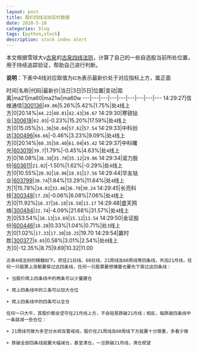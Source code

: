 ```yaml
---
layout: post
title: 股价四线法则实时数据
date: 2020-5-10
categories: blog
tags: [python,stock]
description: stock index alert
---
```



本文根据雪球大v[古泉](https://xueqiu.com/u/7148646888)的[古泉四线法则](https://xueqiu.com/7148646888/130498192)，计算了自己的一些自选股当前所处位置，用于持续追踪验证，帮助自己进行判断。

**说明**：下表中4线对应取值为`红色`表示最新价处于对应指标上方，属正面

时间|名称|代码|最新价|当日|3日|5日|位置|变动|距离|ma21|ma60|ma21w|ma60w
---|---|---|---|---|---|---|---|---
14:29:27|信维通信|[300136](https://xueqiu.com/S/SZ300136)|`49.06`|5.26%|5.42%|1.75%|处`4`线上方|0|20.14%|`44.22`|`40.81`|`42.43`|`36.67`
14:29:30|寒锐钴业|[300618](https://xueqiu.com/S/SZ300618)|`62.03`|-0.23%|15.20%|17.59%|处`4`线上方|0|15.05%|`51.36`|`50.04`|`57.62`|`57.54`
14:29:33|中科创达|[300496](https://xueqiu.com/S/SZ300496)|`66.66`|-0.46%|3.23%|9.09%|处`4`线上方|0|20.14%|`60.35`|`58.40`|`61.04`|`45.42`
14:29:37|中科曙光|[603019](https://xueqiu.com/S/SH603019)|`39.7`|1.79%|-0.45%|4.63%|处`4`线上方|0|16.08%|`38.38`|`35.70`|`35.12`|`29.06`
14:29:34|诺力股份|[603611](https://xueqiu.com/S/SH603611)|`21.02`|-1.50%|1.62%|-0.29%|处`4`线上方|0|10.55%|`20.92`|`18.96`|`18.91`|`17.56`
14:29:44|华友钴业|[603799](https://xueqiu.com/S/SH603799)|`38.74`|1.84%|13.29%|11.64%|处`4`线上方|1|15.78%|`34.01`|`33.46`|`36.79`|`30.24`
14:29:45|长亮科技|[300348](https://xueqiu.com/S/SZ300348)|`17.28`|-0.06%|6.08%|7.06%|处`4`线上方|0|11.92%|`16.37`|`16.18`|`16.58`|`13.17`
14:29:48|盛天网络|[300494](https://xueqiu.com/S/SZ300494)|`22.74`|-4.09%|21.68%|31.57%|处`4`线上方|0|53.54%|`16.13`|`14.69`|`15.12`|`13.54`
14:29:50|金证股份|[600446](https://xueqiu.com/S/SH600446)|`18.28`|0.33%|1.04%|0.71%|处`3`线上方|0|1.02%|`17.33`|`17.30`|`18.25`|19.70
14:29:54|赢时胜|[300377](https://xueqiu.com/S/SZ300377)|`8.65`|0.58%|3.01%|2.54%|处`0`线上方|0|-12.35%|8.75|9.69|10.32|11.00

```
古泉4线法则的精髓如下。抓住21日线、60日线、21周线及60周线等四条线，外加21月线，任何一只股票上涨都要穿过这四条线，任何一只股票要想爆雷也要先下穿过这四条线：

+ 当股价爬上四条线中的两条可以少量建仓

+ 爬上四条线中的三条可以加大仓位

+ 爬上四条线中的四条可以全仓

任何一只大牛，其股价都会坚守在21月线上方，不会轻易跌破21月线；相反，每跌破四条线中一条就减一些仓位：

+ 21周线可做为多空分水岭及警戒线，股价在21周线及60周线下方就要十分慎重，多看少做

+ 跌破全部四条线就要大幅减仓，甚至清仓，一旦跌破21月线，清仓观望
```